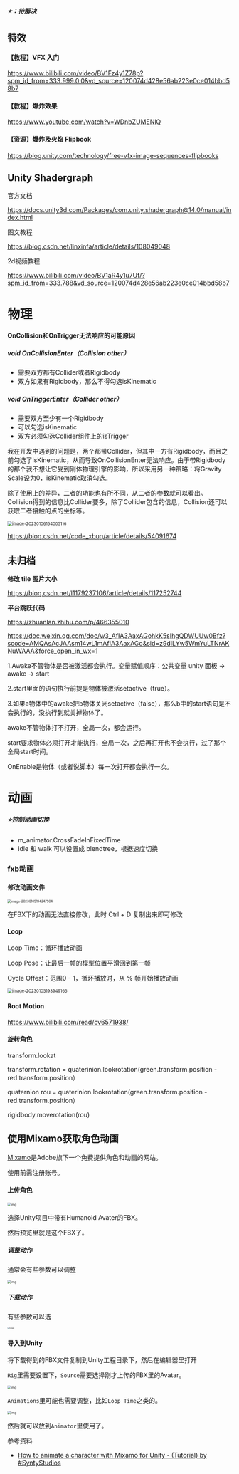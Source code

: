 ##### ⭐：待解决

## 特效

#### 【教程】VFX 入门

https://www.bilibili.com/video/BV1Fz4y1Z78p?spm_id_from=333.999.0.0&vd_source=120074d428e56ab223e0ce014bbd58b7

#### **【教程】爆炸效果**

https://www.youtube.com/watch?v=WDnbZUMENlQ 

#### 【资源】爆炸及火焰 Flipbook

https://blog.unity.com/technology/free-vfx-image-sequences-flipbooks





## Unity Shadergraph

官方文档

https://docs.unity3d.com/Packages/com.unity.shadergraph@14.0/manual/index.html

图文教程

https://blog.csdn.net/linxinfa/article/details/108049048

2d视频教程

https://www.bilibili.com/video/BV1aR4y1u7Uf/?spm_id_from=333.788&vd_source=120074d428e56ab223e0ce014bbd58b7





# 物理

#### OnCollision和OnTrigger无法响应的可能原因

##### void OnCollisionEnter（Collision other）

- 需要双方都有Collider或者Rigidbody
- 双方如果有Rigidbody，那么不得勾选isKinematic

##### void OnTriggerEnter（Collider other）

- 需要双方至少有一个Rigidbody
- 可以勾选isKinematic
- 双方必须勾选Collider组件上的isTrigger

我在开发中遇到的问题是，两个都带Collider，但其中一方有Rigidbody，而且之前勾选了isKinematic，从而导致OnCollisionEnter无法响应。由于带Rigidbody的那个我不想让它受到刚体物理引擎的影响，所以采用另一种策略：将Gravity Scale设为0，isKinematic取消勾选。

除了使用上的差异，二者的功能也有所不同，从二者的参数就可以看出。Collision得到的信息比Collider要多，除了Collider包含的信息，Collision还可以获取二者接触的点的坐标等。



<img src="Unity.assets/image-20230106154005116.png" alt="image-20230106154005116" style="zoom:67%;" />

https://blog.csdn.net/code_xbug/article/details/54091674



## 未归档

**修改 tile 图片大小**

https://blog.csdn.net/l1179237106/article/details/117252744



**平台跳跃代码**

https://zhuanlan.zhihu.com/p/466355010

https://doc.weixin.qq.com/doc/w3_AfIA3AaxAGohkK5sIhgQDWUUw0Bfz?scode=AMQAsAcJAAsm14wL1mAfIA3AaxAGo&sid=z9dILYw5WmYuLTNrAKNuWAAA&force_open_in_wx=1





1.Awake不管物体是否被激活都会执行。变量赋值顺序：公共变量 unity 面板 → awake → start

2.start里面的语句执行前提是物体被激活setactive（true）。

3.如果a物体中的awake把b物体关闭setactive（false），那么b中的start语句是不会执行的，没执行到就关掉物体了。


awake不管物体打不打开，全局一次，都会运行。

start要求物体必须打开才能执行，全局一次，之后再打开也不会执行，过了那个全局start时间。

OnEnable是物体（或者说脚本）每一次打开都会执行一次。



# 动画

##### ⭐控制动画切换

- m_animator.CrossFadeInFixedTime
- idle 和 walk 可以设置成 blendtree，根据速度切换

### fxb动画



#### 修改动画文件

<img src="Unity.assets/image-20230105194247504.png" alt="image-20230105194247504" style="zoom:50%;" />

在FBX下的动画无法直接修改，此时 Ctrl + D 复制出来即可修改



#### Loop

Loop Time：循环播放动画

Loop Pose：让最后一帧的模型位置平滑回到第一帧

Cycle Offest：范围0 - 1，循环播放时，从 % 帧开始播放动画

<img src="Unity.assets/image-20230105193949165.png" alt="image-20230105193949165" style="zoom:67%;" />





#### Root Motion

https://www.bilibili.com/read/cv6571938/





#### 旋转角色

transform.lookat

transform.rotation = quaterinion.lookrotation(green.transform.position - red.transform.position）



quaternion rou = quaterinion.lookrotation(green.transform.position - red.transform.position）

rigidbody.moverotation(rou)



## 使用Mixamo获取角色动画

[Mixamo](https://www.mixamo.com/#/)是Adobe旗下一个免费提供角色和动画的网站。

使用前需注册账号。

#### 上传角色

<img src="Unity.assets/1672975669453-1.png" alt="img" style="zoom:50%;" />

选择Unity项目中带有Humanoid Avater的FBX。

然后预览里就是这个FBX了。

##### 调整动作

通常会有些参数可以调整

<img src="Unity.assets/1672975780386-26.png" alt="img" style="zoom:50%;" />

##### 下载动作

有些参数可以选

<img src="Unity.assets/1672975777367-23.png" alt="img" style="zoom: 33%;" />

#### 导入到Unity

将下载得到的FBX文件复制到Unity工程目录下，然后在编辑器里打开

`Rig`里需要设置下，`Source`需要选择刚才上传的FBX里的Avatar。

<img src="Unity.assets/1672975774406-20.png" alt="img" style="zoom: 50%;" />

`Animations`里可能也需要调整，比如`Loop Time`之类的。

<img src="Unity.assets/1672975769860-17.png" alt="img" style="zoom:50%;" />

然后就可以放到`Animator`里使用了。

参考资料

- [How to animate a character with Mixamo for Unity - (Tutorial) by #SyntyStudios](https://www.youtube.com/watch?v=9H0aJhKSlEQ&ab_channel=syntystudios)
